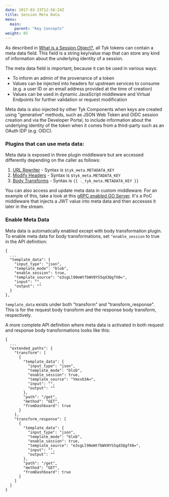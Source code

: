 ```yaml
---
date: 2017-03-23T12:58:24Z
title: Session Meta Data
menu:
  main:
    parent: "Key Concepts"
weight: 85 
---
```


As described in [What is a Session Object?](/docs/getting-started/key-concepts/what-is-a-session-object/), all Tyk tokens can contain a meta data field. This field is a string key/value map that can store any kind of information about the underlying identity of a session.

The meta data field is important, because it can be used in various ways:

* To inform an admin of the provenance of a token
* Values can be injected into headers for upstream services to consume (e.g. a user ID or an email address provided at the time of creation)
* Values can be used in dynamic JavaScript middleware and Virtual Endpoints for further validation or request modification

Meta data is also injected by other Tyk Components when keys are created using "generative" methods, such as JSON Web Token and OIDC session creation and via the Developer Portal, to include information about the underlying identity of the token when it comes from a third-party such as an OAuth IDP (e.g. OIDC).

### Plugins that can use meta data:
Meta data is exposed in three plugin middleware but are accessed differently depending on the caller as follows:

1.   [URL Rewriter](/docs/advanced-configuration/transform-traffic/url-rewriting/#meta-data) - Syntax is `$tyk_meta.METADATA_KEY`
2.   [Modify Headers](/docs/advanced-configuration/transform-traffic/request-headers/#a-name-meta-data-a-injecting-custom-dynamic-data-into-headers) - Syntax is `$tyk_meta.METADATA_KEY`
3.   [Body Transforms](/docs/advanced-configuration/transform-traffic/request-body/#a-name-meta-data-a-meta-data) - Syntax is `{{ ._tyk_meta.METADATA_KEY }}`

You can also access and update meta data in custom middleware.  For an example of this, take a look at this [gRPC enabled GO Server](https://github.com/TykTechnologies/tyk-grpc-go-basicauth-jwt).  It's a PoC middleware that injects a JWT value into meta data and then accesses it later in the stream.

### Enable Meta Data
Meta data is automatically enabled except with body transformation plugin. 
To enable meta data for body transformations, set `"enable_session` to true in the API definition:

```{.copyWrapper}
{
  ...
  "template_data": {
    "input_type": "json",
    "template_mode": "blob",
    "enable_session": true,
    "template_source": "e3sgLl90eWtfbWV0YS5qd3QgfX0=",
    "input": "",
    "output": ""
  }
},
```

`template_data` exists under both "transform" and "transform_response".  This is for the request body transform and the response body transform, respectively.

A more complete API definition where meta data is activated in both request and response body transformations looks like this:

```{.copyWrapper}
{
  ...
  "extended_paths": {
    "transform": [
      {
        "template_data": {
          "input_type": "json",
          "template_mode": "blob",
          "enable_session": true,
          "template_source": "Ymxvb3A=",
          "input": "",
          "output": ""
        },
        "path": "/get",
        "method": "GET",
        "fromDashboard": true
      }
    ],
    "transform_response": [
      {
        "template_data": {
          "input_type": "json",
          "template_mode": "blob",
          "enable_session": true,
          "template_source": "e3sgLl90eWtfbWV0YS5qd3QgfX0=",
          "input": "",
          "output": ""
        },
        "path": "/get",
        "method": "GET",
        "fromDashboard": true
      }
    ]
  }
}
```